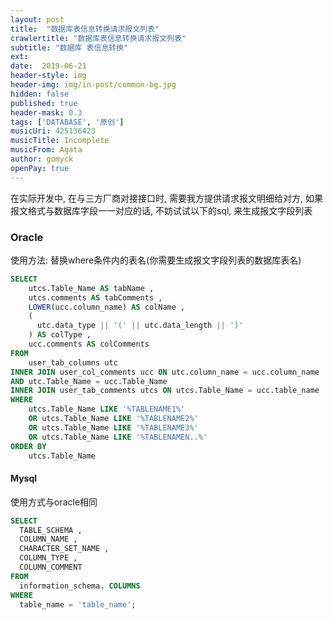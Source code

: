 ```yaml
---
layout: post
title:  "数据库表信息转换请求报文列表"
crawlertitle: "数据库表信息转换请求报文列表"
subtitle: "数据库 表信息转换"
ext:
date:  2019-06-21
header-style: img
header-img: img/in-post/common-bg.jpg
hidden: false
published: true
header-mask: 0.3
tags: ['DATABASE', '原创']
musicUri: 425136423
musicTitle: Incomplete
musicFrom: Agata
author: gomyck
openPay: true
---
```



在实际开发中, 在与三方厂商对接接口时, 需要我方提供请求报文明细给对方,
如果报文格式与数据库字段一一对应的话, 不妨试试以下的sql, 来生成报文字段列表

### Oracle

使用方法: 替换where条件内的表名(你需要生成报文字段列表的数据库表名)

```sql
SELECT
    utcs.Table_Name AS tabName ,
    utcs.comments AS tabComments ,
    LOWER(ucc.column_name) AS colName ,
    (
      utc.data_type || '(' || utc.data_length || ')'
    ) AS colType ,
    ucc.comments AS colComments
FROM
    user_tab_columns utc
INNER JOIN user_col_comments ucc ON utc.column_name = ucc.column_name
AND utc.Table_Name = ucc.Table_Name
INNER JOIN user_tab_comments utcs ON utcs.Table_Name = ucc.table_name
WHERE
    utcs.Table_Name LIKE '%TABLENAME1%'
    OR utcs.Table_Name LIKE '%TABLENAME2%'
    OR utcs.Table_Name LIKE '%TABLENAME3%'
    OR utcs.Table_Name LIKE '%TABLENAMEN..%'
ORDER BY
    utcs.Table_Name
```

#### Mysql

使用方式与oracle相同

```sql
SELECT
  TABLE_SCHEMA ,
  COLUMN_NAME ,
  CHARACTER_SET_NAME ,
  COLUMN_TYPE ,
  COLUMN_COMMENT
FROM
  information_schema. COLUMNS
WHERE
  table_name = 'table_name';
```
